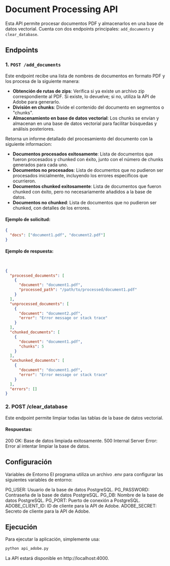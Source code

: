 # Document Processing API

Esta API permite procesar documentos PDF y almacenarlos en una base de datos vectorial. Cuenta con dos endpoints principales: `add_documents` y `clear_database`.

## Endpoints

### 1. `POST /add_documents`
Este endpoint recibe una lista de nombres de documentos en formato PDF y los procesa de la siguiente manera:

- **Obtención de rutas de zips**: Verifica si ya existe un archivo zip correspondiente al PDF. Si existe, lo devuelve; si no, utiliza la API de Adobe para generarlo.
- **División en chunks**: Divide el contenido del documento en segmentos o "chunks".
- **Almacenamiento en base de datos vectorial**: Los chunks se envían y almacenan en una base de datos vectorial para facilitar búsquedas y análisis posteriores.

Retorna un informe detallado del procesamiento del documento con la siguiente informacion:

- **Documentos procesados exitosamente**: Lista de documentos que fueron procesados y chunked con éxito, junto con el número de chunks generados para cada uno.
- **Documentos no procesados**: Lista de documentos que no pudieron ser procesados inicialmente, incluyendo los errores específicos que ocurrieron.
- **Documentos chunked exitosamente**: Lista de documentos que fueron chunked con éxito, pero no necesariamente añadidos a la base de datos.
- **Documentos no chunked**: Lista de documentos que no pudieron ser chunked, con detalles de los errores.


#### Ejemplo de solicitud:
```json
{
  "docs": ["document1.pdf", "document2.pdf"]
}
```

#### Ejemplo de respuesta:
```json


{
  "processed_documents": [
    {
      "document": "document1.pdf",
      "processed_path": "/path/to/processed/document1.pdf"
    }
  ],
  "unprocessed_documents": [
    {
      "document": "document2.pdf",
      "error": "Error message or stack trace"
    }
  ],
  "chunked_documents": [
    {
      "document": "document1.pdf",
      "chunks": 5
    }
  ],
  "unchunked_documents": [
    {
      "document": "document1.pdf",
      "error": "Error message or stack trace"
    }
  ],
  "errors": []
}
```

### 2. POST /clear_database
Este endpoint permite limpiar todas las tablas de la base de datos vectorial.

#### Respuestas:
200 OK: Base de datos limpiada exitosamente.
500 Internal Server Error: Error al intentar limpiar la base de datos.


## Configuración
Variables de Entorno
El programa utiliza un archivo .env para configurar las siguientes variables de entorno:

PG_USER: Usuario de la base de datos PostgreSQL.
PG_PASSWORD: Contraseña de la base de datos PostgreSQL.
PG_DB: Nombre de la base de datos PostgreSQL.
PG_PORT: Puerto de conexión a PostgreSQL.
ADOBE_CLIENT_ID: ID de cliente para la API de Adobe.
ADOBE_SECRET: Secreto de cliente para la API de Adobe.

## Ejecución
Para ejecutar la aplicación, simplemente usa:

``` bash
python api_adobe.py
```

La API estará disponible en http://localhost:4000.
